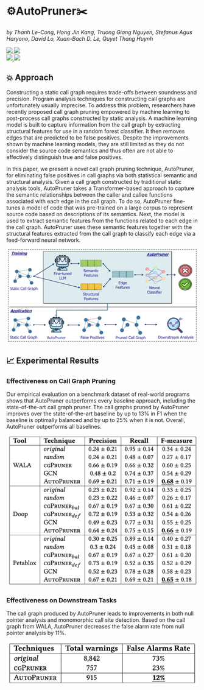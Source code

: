 # ⚙️AutoPruner✂️
*by Thanh Le-Cong, Hong Jin Kang, Truong Giang Nguyen, Stefanus Agus Haryono, David Lo, Xuan-Bach D. Le, Quyet Thang Huynh*
<p align="left">
    <a href="https://arxiv.org/abs/2209.03230"><img src="https://img.shields.io/badge/Conference-ESEC/FSE 2023-green?style=for-the-badge">
    <a href="https://arxiv.org/abs/2209.03230"><img src="https://img.shields.io/badge/arXiv-2209.03230-b31b1b.svg?style=for-the-badge">
    <br>
    <a href="https://zenodo.org/records/6369874"><img src="https://img.shields.io/badge/Replication-10.5281%2Fzenodo.6369874-blue?style=for-the-badge">
    <a href="https://hub.docker.com/r/thanhlecong/autopruner"><img src="https://img.shields.io/badge/docker-thanhlecong%2Fautopruner-%230db7ed.svg?style=for-the-badge&logo=docker&logoColor=white"></a>
</p>

## 💥 Approach
Constructing a static call graph requires trade-offs between soundness and precision. Program analysis techniques for constructing call graphs are unfortunately usually imprecise. To address this problem, researchers have recently proposed call graph pruning empowered by machine learning to post-process call graphs constructed by static analysis. A machine learning model is built to capture information from the call graph by extracting structural features for use in a random forest classifier. It then removes edges that are predicted to be false positives. Despite the improvements shown by machine learning models, they are still limited as they do not consider the source code semantics and thus often are not able to effectively distinguish true and false positives. 

In this paper, we present a novel call graph pruning technique, AutoPruner, for eliminating false positives in call graphs via both statistical semantic and structural analysis. Given a call graph constructed by traditional static analysis tools, AutoPruner takes a Transformer-based approach to capture the semantic relationships between the caller and callee functions associated with each edge in the call graph. To do so, AutoPruner fine-tunes a model of code that was pre-trained on a large corpus to represent source code based on descriptions of its semantics. Next, the model is used to extract semantic features from the functions related to each edge in the call graph. AutoPruner uses these semantic features together with the structural features extracted from the call graph to classify each edge via a feed-forward neural network.

<p align="center">
  <img alt="AutoPruner Overview" src="assets/overview.png", style="background-color:white;" width="850">
</p>

## 📈 Experimental Results

### Effectiveness on Call Graph Pruning
Our empirical evaluation on a benchmark dataset of real-world programs shows that AutoPruner outperforms every baseline approach, including the state-of-the-art call
graph pruner. The call graphs pruned by AutoPruner improves over the state-of-the-art baseline by up to 13% in F1 when the baseline is optimally balanced and by up to 25% when it is not. Overall, AutoPruner outperforms
all baselines.

<p align="center">
  <img alt="RQ1: Effectiveness" src="assets/rq1.png", style="background-color:white;" width="550">
</p>

### Effectiveness on Downstream Tasks

The call graph produced by AutoPruner leads to improvements in both null pointer analysis and monomorphic call site detection. Based on the call graph from WALA, AutoPruner decreases the false alarm rate from null pointer analysis by 11%.

<p align="center">
  <img alt="RQ1: Effectiveness" src="assets/rq2.png", style="background-color:white;" width="550">
</p>
